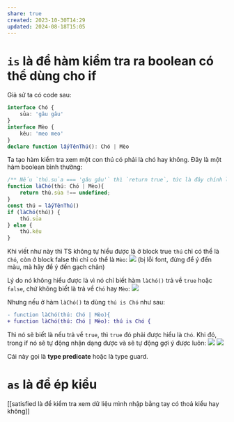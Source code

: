 ```yaml
---
share: true
created: 2023-10-30T14:29
updated: 2024-08-18T15:05
---
```

# `is` là để hàm kiểm tra ra boolean có thể dùng cho if
Giả sử ta có code sau:
```ts
interface Chó {
    sủa: 'gâu gâu'
} 
interface Mèo {
    kêu: 'meo meo'
} 
declare function lấyTênThú(): Chó | Mèo 
```

Ta tạo hàm kiểm tra xem một con thú có phải là chó hay không. Đây là một hàm boolean bình thường:
```ts
/** Nếu `thú.sủa === 'gâu gâu'` thì `return true`, tức là đây chính là chó. Còn nếu `thú.sủa === undefined` thì `return false`, tức là đây không phải là chó */
function làChó(thú: Chó | Mèo){
    return thú.sủa !== undefined;
}
const thú = lấyTênThú()
if (làChó(thú)) {
    thú.sủa    
} else {
    thú.kêu
}
```
Khi viết như này thì TS không tự hiểu được là ở block true `thú` chỉ có thể là `Chó`, còn ở block false thì chỉ có thể là `Mèo`:
![](https://i.imgur.com/IMNk1h9.png)
(bị lỗi font, đừng để ý đến màu, mà hãy để ý đến gạch chân) 

Lý do nó không hiểu được là  vì nó chỉ biết hàm `làChó()` trả về `true` hoặc `false`, chứ không biết là trả về `Chó` hay `Mèo`:
![](https://i.imgur.com/NXfYqNy.png)

Nhưng nếu ở hàm `làChó()` ta dùng `thú is Chó` như sau:
```diff
- function làChó(thú: Chó | Mèo){
+ function làChó(thú: Chó | Mèo): thú is Chó {
```
Thì nó sẽ biết là nếu trả về `true`, thì `true` đó phải được hiểu là `Chó`. Khi đó, trong if nó sẽ tự động nhận dạng được và sẽ tự động gợi ý được luôn:
![](https://i.imgur.com/EbEqDUv.png)
![](https://i.imgur.com/koobLhe.png)

Cái này gọi là **type predicate** hoặc là type guard.

# `as` là để ép kiểu

[[satisfied là để kiểm tra xem dữ liệu mình nhập bằng tay có thoả kiểu hay không]]
